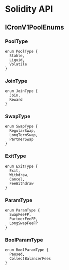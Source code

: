 # Solidity API

## ICronV1PoolEnums

### PoolType

```solidity
enum PoolType {
  Stable,
  Liquid,
  Volatile
}
```

### JoinType

```solidity
enum JoinType {
  Join,
  Reward
}
```

### SwapType

```solidity
enum SwapType {
  RegularSwap,
  LongTermSwap,
  PartnerSwap
}
```

### ExitType

```solidity
enum ExitType {
  Exit,
  Withdraw,
  Cancel,
  FeeWithdraw
}
```

### ParamType

```solidity
enum ParamType {
  SwapFeeFP,
  PartnerFeeFP,
  LongSwapFeeFP
}
```

### BoolParamType

```solidity
enum BoolParamType {
  Paused,
  CollectBalancerFees
}
```

